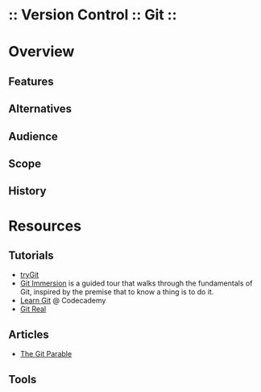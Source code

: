 :: Version Control :: Git ::
============================

# Overview

## Features

## Alternatives

## Audience

## Scope

## History

# Resources

## Tutorials

- [tryGit](https://try.github.io/)
- [Git Immersion](http://gitimmersion.com/) is a guided tour that walks through the fundamentals of Git, inspired by the premise that to know a thing is to do it.
- [Learn Git](https://www.codecademy.com/learn/learn-git) @ Codecademy
- [Git Real](https://www.codeschool.com/courses/git-real)

## Articles

- [The Git Parable](http://tom.preston-werner.com/2009/05/19/the-git-parable.html)

## Tools
